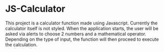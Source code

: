# JS-Calculator

This project is a calculator function made using Javascript. Currently the calculator itself is not styled.
When the application starts, the user will be asked via alerts to choose 2 numbers and a mathematical operator.
Depending on the type of input, the function will then proceed to execute the calculation.
